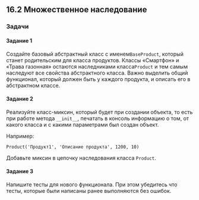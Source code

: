 ## 16.2 Множественное наследование

### Задачи

#### Задание 1

Создайте базовый абстрактный класс с именем`BaseProduct`, который станет родительским для класса продуктов.
Классы «Смартфон» и «Трава газонная» остаются наследниками класса`Product` и тем самым наследуют все свойства
абстрактного класса. Важно выделить общий функционал, который должен быть у каждого продукта, и описать его в абстрактном классе.

#### Задание 2
Реализуйте класс-миксин, который будет при создании объекта, то есть при работе метода 
`__init__`, печатать в консоль информацию о том, от какого класса и с какими параметрами был создан объект.

Например:

`Product('Продукт1', 'Описание продукта', 1200, 10)`

Добавьте миксин в цепочку наследования класса `Product`.

#### Задание 3
Напишите тесты для нового функционала. При этом убедитесь что тесты, которые были написаны ранее выполняются без ошибок.